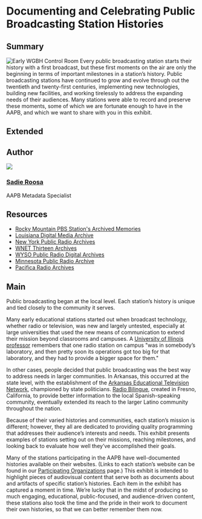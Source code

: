 # Documenting and Celebrating Public Broadcasting Station Histories

## Summary

![Early WGBH Control Room](https://s3.amazonaws.com/americanarchive.org/exhibits/AAPB_Exhibit_StationHistories_image0.jpg "Early WGBH Control Room")
Every public broadcasting station starts their history with a first broadcast, but these first moments on the air are only the beginning in terms of important milestones in a station’s history. Public broadcasting stations have continued to grow and evolve through out the twentieth and twenty-first centuries, implementing new technologies, building new facilities, and working tirelessly to address the expanding needs of their audiences. Many stations were able to record and preserve these moments, some of which we are fortunate enough to have in the AAPB, and which we want to share with you in this exhibit. 

## Extended

## Author

<img class="img-circle pull-left" src="https://s3.amazonaws.com/americanarchive.org/staff/Staff_Roosa.jpg"/>

### [Sadie Roosa](/about-the-american-archive/staff#sadie-roosa)
AAPB Metadata Specialist

## Resources

- [Rocky Mountain PBS Station's Archived Memories](http://www.rmpbs.org/volunteer/sam/about-stations-archived-memories-sam/)
- [Louisiana Digital Media Archive](http://www.ladigitalmedia.org/)
- [New York Public Radio Archives](http://www.wnyc.org/series/archives-and-preservation/)
- [WNET Thirteen Archives](http://www.thirteen.org/about/archives/)
- [WYSO Public Radio Digital Archives](http://www.greenecountyroom.info/cdm/landingpage/collection/WYSOProgram)
- [Minnesota Public Radio Archive](http://archive.mprnews.org/)
- [Pacifica Radio Archives](http://audio.pacificaradioarchives.org/)

## Main

Public broadcasting began at the local level. Each station’s history is unique and tied closely to the community it serves. 

Many early educational stations started out when broadcast technology, whether radio or television, was new and largely untested, especially at large universities that used the new means of communication to extend their mission beyond classrooms and campuses. A [University of Illinois professor](http://americanarchive.org/catalog/cpb-aacip_16-79v15q57) remembers that one radio station on campus "was in somebody’s laboratory, and then pretty soon its operations got too big for that laboratory, and they had to provide a bigger space for them."

In other cases, people decided that public broadcasting was the best way to address needs in larger communities. In Arkansas, this occurred at the state level, with the establishment of the [Arkansas Educational Television Network](/participating-orgs/1708), championed by state politicians. [Radio Bilingue](/participating-orgs/1293), created in Fresno, California, to provide better information to the local Spanish-speaking community, eventually extended its reach to the larger Latino community throughout the nation. 

Because of their varied histories and communities, each station’s mission is different; however, they all are dedicated to providing quality programming that addresses their audience’s interests and needs. This exhibit presents examples of stations setting out on their missions, reaching milestones, and looking back to evaluate how well they’ve accomplished their goals. 

Many of the stations participating in the AAPB have well-documented histories available on their websites. (Links to each station’s website can be found in our [Participating Organizations](http://americanarchive.org/participating-orgs) page.) This exhibit is intended to highlight pieces of audiovisual content that serve both as documents about and artifacts of specific station’s histories. Each item in the exhibit has captured a moment in time. We’re lucky that in the midst of producing so much engaging, educational, public-focused, and audience-driven content, these stations also took the time and the pride in their work to document their own histories, so that we can better remember them now. 

